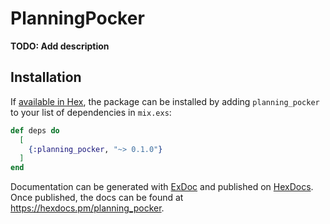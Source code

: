 # PlanningPocker

**TODO: Add description**

## Installation

If [available in Hex](https://hex.pm/docs/publish), the package can be installed
by adding `planning_pocker` to your list of dependencies in `mix.exs`:

```elixir
def deps do
  [
    {:planning_pocker, "~> 0.1.0"}
  ]
end
```

Documentation can be generated with [ExDoc](https://github.com/elixir-lang/ex_doc)
and published on [HexDocs](https://hexdocs.pm). Once published, the docs can
be found at <https://hexdocs.pm/planning_pocker>.

